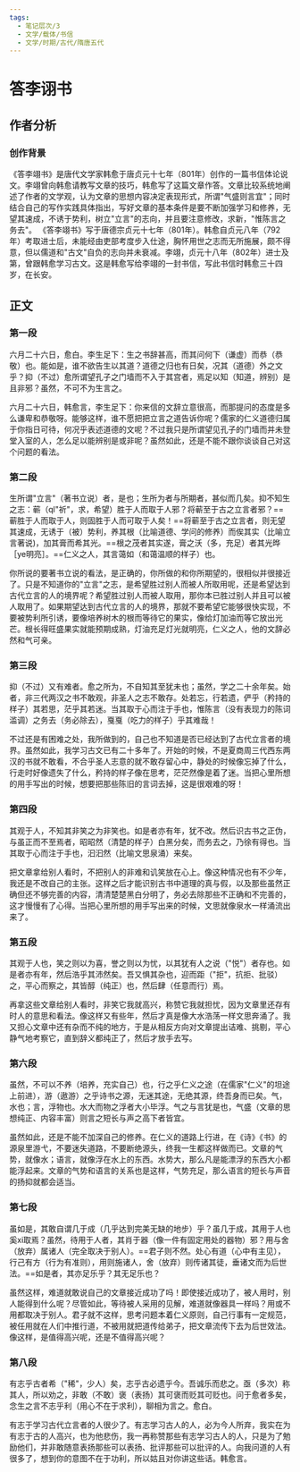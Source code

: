 ```yaml
---
tags:
  - 笔记层次/3
  - 文学/载体/书信
  - 文学/时期/古代/隋唐五代
---
```


# 答李诩书

## 作者分析



### 创作背景
《答李翊书》是唐代文学家韩愈于唐贞元十七年（801年）创作的一篇书信体论说文。李翊曾向韩愈请教写文章的技巧，韩愈写了这篇文章作答。文章比较系统地阐述了作者的文学观，认为文章的思想内容决定表现形式，所谓"气盛则言宜"；同时结合自己的写作实践具体指出，写好文章的基本条件是要不断加强学习和修养，无望其速成，不诱于势利，树立"立言"的志向，并且要注意修改，求新，"惟陈言之务去"。
《答李翊书》写于唐德宗贞元十七年（801年）。韩愈自贞元八年（792年）考取进士后，未能经由吏部考度步入仕途，胸怀用世之志而无所施展，颇不得意，但以儒道和"古文"自负的志向并未衰减。李翊，贞元十八年（802年）进士及第，曾跟韩愈学习古文。这是韩愈写给李翊的一封书信，写此书信时韩愈三十四岁，在长安。

## 正文
### 第一段
六月二十六日，愈白。李生足下：生之书辞甚高，而其问何下（谦虚）而恭（恭敬）也。能如是，谁不欲告生以其道？道德之归也有日矣，况其（道德）外之文乎？抑（不过）愈所谓望孔子之门墙而不入于其宫者，焉足以知（知道，辨别）是且非邪？虽然，不可不为生言之。

六月二十六日，韩愈言，李生足下：你来信的文辞立意很高，而那提问的态度是多么谦卑和恭敬呀。能够这样，谁不愿把把立言之道告诉你呢？儒家的仁义道德归属于你指日可待，何况乎表述道德的文呢？不过我只是所谓望见孔子的门墙而并未登堂入室的人，怎么足以能辨别是或非呢？虽然如此，还是不能不跟你谈谈自己对这个问题的看法。

### 第二段

生所谓"立言"（著书立说）者，是也；生所为者与所期者，甚似而几矣。抑不知生之志：蕲（ql"祈"，求，希望）胜于人而取于人邪？将蕲至于古之立言者邪？==蕲胜于人而取于人，则固胜于人而可取于人矣！==将蕲至于古之立言者，则无望其速成，无诱于（被）势利，养其根（比喻道德、学问的修养）而俟其实（比喻立言著说)，加其膏而希其光。==根之茂者其实遂，膏之沃（多，充足）者其光晔［ye明亮］。==仁义之人，其言蔼如（和蔼温顺的样子）也。

你所说的要著书立说的看法，是正确的，你所做的和你所期望的，很相似并很接近了。只是不知道你的"立言"之志，是希望胜过别人而被人所取用呢，还是希望达到古代立言的人的境界呢？希望胜过别人而被人取用，那你本已胜过别人并且可以被人取用了。如果期望达到古代立言的人的境界，那就不要希望它能够很快实现，不要被势利所引诱，要像培养树木的根而等待它的果实，像给灯加油而等它放出光芒。根长得旺盛果实就能预期成熟，灯油充足灯光就明亮，仁义之人，他的文辞必然和气可亲。

### 第三段

抑（不过）又有难者。愈之所为，不自知其至犹未也；虽然，学之二十余年矣。始者，非三代两汉之书不敢观，非圣人之志不敢存。处若忘，行若遗，俨乎（矜持的样子）其若思，茫乎其若迷。当其取于心而注于手也，惟陈言（没有表现力的陈词滥调）之务去（务必除去），戛戛（吃力的样子）乎其难哉！

不过还是有困难之处，我所做到的，自己也不知道是否已经达到了古代立言者的境界。虽然如此，我学习古文已有二十多年了。开始的时候，不是夏商周三代西东两汉的书就不敢看，不合乎圣人志意的就不敢存留心中，静处的时候像忘掉了什么，行走时好像遗失了什么，矜持的样子像在思考，茫茫然像是着了迷。当把心里所想的用手写出的时候，想要把那些陈旧的言词去掉，这是很艰难的呀！

### 第四段

其观于人，不知其非笑之为非笑也。如是者亦有年，犹不改。然后识古书之正伪，与虽正而不至焉者，昭昭然（清楚的样子）白黑分矣，而务去之，乃徐有得也。当其取于心而注于手也，汩汩然（比喻文思泉涌）来矣。

把文章拿给别人看时，不把别人的非难和讥笑放在心上。像这种情况也有不少年，我还是不改自己的主张。这样之后才能识别古书中道理的真与假，以及那些虽然正确但还不够完善的内容，清清楚楚黑白分明了，务必去除那些不正确和不完善的，这才慢慢有了心得。当把心里所想的用手写出来的时候，文思就像泉水一样涌流出来了。

### 第五段
其观于人也，笑之则以为喜，誉之则以为忧，以其犹有人之说（"悦"）者存也。如是者亦有年，然后浩乎其沛然矣。吾又惧其杂也，迎而距（"拒"，抗拒、批驳）之，平心而察之，其皆醇（纯正）也，然后肆（任意而行）焉。

再拿这些文章给别人看时，非笑它我就高兴，称赞它我就担忧，因为文章里还存有时人的意思和看法。像这样又有些年，然后才真是像大水浩荡一样文思奔涌了。我又担心文章中还有杂而不纯的地方，于是从相反方向对文章提出诘难、挑剔，平心静气地考察它，直到辞义都纯正了，然后才放手去写。

### 第六段

虽然，不可以不养（培养，充实自己）也，行之乎仁义之途（在儒家"仁义"的坦途上前进），游（遨游）之乎诗书之源，无迷其途，无绝其源，终吾身而已矣。气，水也；言，浮物也。水大而物之浮者大小毕浮。气之与言犹是也，气盛（文章的思想纯正、内容丰富）则言之短长与声之高下者皆宜。

虽然如此，还是不能不加深自己的修养。在仁义的道路上行进，在《诗》《书》的源泉里游弋，不要迷失道路，不要断绝源头，终我一生都这样做而已。文章的气势，就像水；语言，就像浮在水上的东西。水势大，那么凡是能漂浮的东西大小都能浮起来。文章的气势和语言的关系也是这样，气势充足，那么语言的短长与声音的扬抑就都会适当。

### 第七段

虽如是，其敢自谓几于成（几乎达到完美无缺的地步）乎？虽几于成，其用于人也奚xi取焉？虽然，待用于人者，其肖于器（像一件有固定用处的器物）邪？用与舍（放弃）属诸人（完全取决于别人）。==君子则不然。处心有道（心中有主见），行己有方（行为有准则），用则施诸人，舍（放弃）则传诸其徒，垂诸文而为后世法。==如是者，其亦足乐乎？其无足乐也？

虽然这样，难道就敢说自己的文章接近成功了吗！即使接近成功了，被人用时，别人能得到什么呢？尽管如此，等待被人采用的见解，难道就像器具一样吗？用或不用都取决于别人。君子就不这样，思考问题本着仁义原则，自己行事有一定规范，被任用就在人们中推行道，不被用就把道传给弟子，把文章流传下去为后世效法。像这样，是值得高兴呢，还是不值得高兴呢？

### 第八段
有志乎古者希（"稀"，少人）矣，志乎古必遗乎今。吾诚乐而悲之。亟（多次）称其人，所以劝之，非敢（不敢）褒（表扬）其可褒而贬其可贬也。问于愈者多矣，念生之言不志乎利（用心不在于求利），聊相为言之。愈白。

有志于学习古代立言者的人很少了。有志学习古人的人，必为今人所弃，我实在为有志于古的人高兴，也为他悲伤，我一再称赞那些有志学习古人的人，只是为了勉励他们，并非敢随意表扬那些可以表扬、批评那些可以批评的人。向我问道的人有很多了，想到你的意图不在于功利，所以姑且对你讲这些话。韩愈言。
